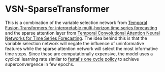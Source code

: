 # VSN-SparseTransformer
This is a combination of the variable selection network from [Temporal Fusion Transformers for interpretable multi-horizon time series forecasting](https://www.sciencedirect.com/science/article/pii/S0169207021000637#b15)
and the sparse attention layer from [Temporal Convolutional Attention Neural Networks for Time Series Forecasting](https://ieeexplore.ieee.org/abstract/document/9534351).
The idea behind this is that the variable selection network will negate the influence of uninformative features while the sparse attention network will select the most 
informative time steps. Since these are computationally expensive, the model uses a cyclical learning rate similar to [fastai's one cycle policy](https://www.fast.ai/2018/07/02/adam-weight-decay/) to achieve superconvergence in few epochs.
